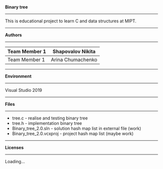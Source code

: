**Binary tree**

***
This is educational project to learn C and data structures at MIPT.
***
**Authors**
***
Team Member 1 | Shapovalov Nikita
--------------|-------------------
Team Member 1 | Arina Chumachenko
***
**Environment**
***
Visual Studio 2019
***
**Files**
***
* tree.c - realise and testing binary tree
* tree.h - implementation binary tree
* Binary_tree_2.0.sln - solution hash map list in external file (work)
* Binary_tree_2.0.vcxproj - project hash map list (maybe work)
***
**Licenses**
***
Loading...
